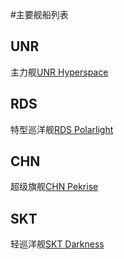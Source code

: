 ﻿#主要舰船列表
## UNR
主力舰[UNR Hyperspace]()

## RDS
特型巡洋舰[RDS Polarlight](https://github.com/TechOtakupoi233/ShiroProject/blob/master/CA%20Polarlight%20(%E6%9E%81%E5%85%89%E5%8F%B7).md)

## CHN
超级旗舰[CHN Pekrise]()

## SKT
轻巡洋舰[SKT Darkness]()
